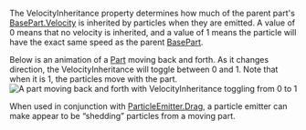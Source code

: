 The VelocityInheritance property determines how much of the parent part's [BasePart.Velocity](https://developer.roblox.com/en-us/api-reference/property/BasePart/Velocity) is inherited by particles when they are emitted. A value of 0 means that no velocity is inherited, and a value of 1 means the particle will have the exact same speed as the parent [BasePart](https://developer.roblox.com/en-us/api-reference/class/BasePart).

Below is an animation of a [Part](https://developer.roblox.com/en-us/api-reference/class/Part) moving back and forth. As it changes direction, the VelocityInheritance will toggle between 0 and 1. Note that when it is 1, the particles move with the part.  
![A part moving back and forth with VelocityInheritance toggling from 0 to 1](https://developer.roblox.com/assets/blt6b88061023429950/ParticleEmitter_VelocityInheritance.gif)

When used in conjunction with [ParticleEmitter.Drag](https://developer.roblox.com/en-us/api-reference/property/ParticleEmitter/Drag), a particle emitter can make appear to be “shedding” particles from a moving part.